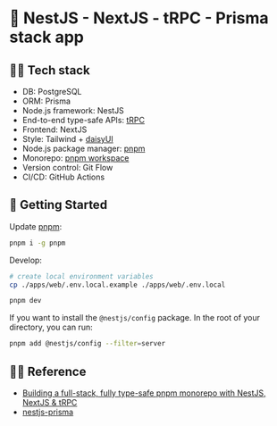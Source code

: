 # 🎏 NestJS - NextJS - tRPC - Prisma stack app

## 🍰🍰 Tech stack

- DB: PostgreSQL
- ORM: Prisma
- Node.js framework: NestJS
- End-to-end type-safe APIs: [tRPC](https://trpc.io/)
- Frontend: NextJS
- Style: Tailwind + [daisyUI](https://daisyui.com/)
- Node.js package manager: [pnpm](https://pnpm.io)
- Monorepo: [pnpm workspace](https://pnpm.io/workspaces)
- Version control: Git Flow
- CI/CD: GitHub Actions

## 🥕 Getting Started

Update [pnpm](https://pnpm.io):

```sh
pnpm i -g pnpm
```

Develop:

```sh
# create local environment variables
cp ./apps/web/.env.local.example ./apps/web/.env.local

pnpm dev
```

If you want to install the `@nestjs/config` package. In the root of your directory, you can run:

```sh
pnpm add @nestjs/config --filter=server
```

## 🧚‍♀️ Reference

- [Building a full-stack, fully type-safe pnpm monorepo with NestJS, NextJS & tRPC](https://www.tomray.dev/nestjs-nextjs-trpc)
- [nestjs-prisma](https://www.tomray.dev/nestjs-prisma)
